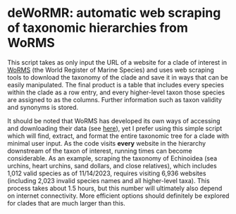 # deWoRMR: automatic web scraping of taxonomic hierarchies from WoRMS
This script takes as only input the URL of a website for a clade of interest in [WoRMS](https://www.marinespecies.org/index.php) (the World Register of Marine Species) and uses web scraping tools to download the taxonomy of the clade and save it in ways that can be easily manipulated. The final product is a table that includes every species within the clade as a row entry, and every higher-level taxon those species are assigned to as the columns. Further information such as taxon validity and synonyms is stored.

It should be noted that WoRMS has developed its own ways of accessing and downloading their data (see [here](https://www.marinespecies.org/aphia.php?p=webservice)), yet I prefer using this simple script which will find, extract, and format the entire taxonomic tree for a clade with minimal user input. As the code visits **every** website in the hierarchy downstream of the taxon of interest, running times can become considerable. As an example, scraping the taxonomy of Echinoidea (sea urchins, heart urchins, sand dollars, and close relatives), which includes 1,012 valid species as of 11/14/2023, requires visiting 6,936 websites (including 2,023 invalid species names and all higher-level taxa). This process takes about 1.5 hours, but this number will ultimately also depend on internet connectivity. More efficient options should definitely be explored for clades that are much larger than this.
